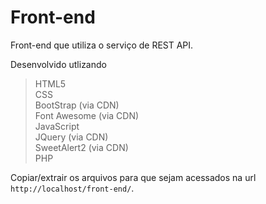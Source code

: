 # Front-end
Front-end que utiliza o serviço de REST API.

Desenvolvido utlizando 
> HTML5<br />
> CSS<br />
> BootStrap (via CDN)<br />
> Font Awesome (via CDN)<br />
> JavaScript<br />
> JQuery (via CDN)<br />
> SweetAlert2 (via CDN)<br />
> PHP<br />

Copiar/extrair os arquivos para que sejam acessados na url `http://localhost/front-end/`.